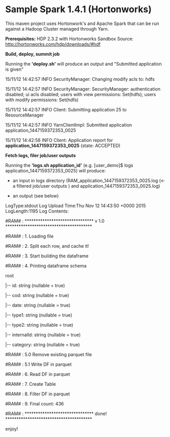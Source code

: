 Sample Spark 1.4.1 (Hortonworks)
================================

This maven project uses Hortonwork's and  Apache Spark that can be run against a Hadoop Cluster managed through Yarn.


**Prerequisites:**
HDP 2.3.2 with Hortonworks Sandbox
Source: http://hortonworks.com/hdp/downloads/#hdf


**Build, deploy, summit job**

Running the **'deploy.sh'** will produce an output and "Submitted application is given"

15/11/12 14:42:57 INFO SecurityManager: Changing modify acls to: hdfs

15/11/12 14:42:57 INFO SecurityManager: SecurityManager: authentication disabled; ui acls disabled; users with view permissions: Set(hdfs); users with modify permissions: Set(hdfs)

15/11/12 14:42:57 INFO Client: Submitting application 25 to ResourceManager

15/11/12 14:42:57 INFO YarnClientImpl: Submitted application application_1447159372353_0025

15/11/12 14:42:58 INFO Client: Application report for **application_1447159372353_0025** (state: ACCEPTED)



**Fetch logs, filer job/user outputs**

Running the **'logs.sh application_id'** (e.g. [user_demo]$ logs application_1447159372353_0025) will produce:

- an input in logs directory (RAM_application_1447159372353_0025.log (<- a filtered job/user outputs ) and application_1447159372353_0025.log)

- an output (see below)



 LogType:stdout
 Log Upload Time:Thu Nov 12 14:43:50 +0000 2015
 LogLength:1195
 Log Contents:
 
 #RAM# : ******************************* v 1.0 ***************************************
 
 #RAM# : 1. Loading file
 
 #RAM# : 2. Split each row, and cache it!
 
 #RAM# : 3. Start building the dataframe
 
 #RAM# : 4. Printing dataframe schema
 
 root
 
  |-- id: string (nullable = true)
 
  |-- cod: string (nullable = true)
 
  |-- date: string (nullable = true)
 
  |-- type1: string (nullable = true)
 
  |-- type2: string (nullable = true)
 
  |-- internalId: string (nullable = true)
 
  |-- category: string (nullable = true)


 #RAM# : 5.0 Remove existing parquet file

 #RAM# : 5.1 Write DF in parquet

 #RAM# : 6. Read DF in parquet

 #RAM# : 7. Create Table <dataParquetTable>

 #RAM# : 8. Filter DF in parquet

 #RAM# : 9. Final count: 436

 #RAM# : ******************************* done! ***************************************


enjoy!